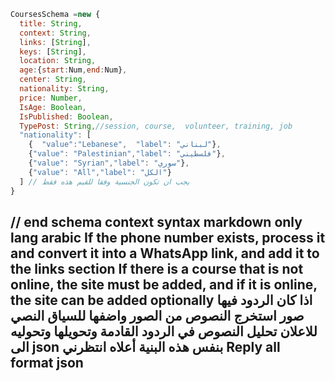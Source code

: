 ```js
CoursesSchema =new {
  title: String,
  context: String,
  links: [String],
  keys: [String],
  location: String,
  age:{start:Num,end:Num},
  center: String,
  nationality: String,
  price: Number,
  IsAge: Boolean,
  IsPublished: Boolean,
  TypePost: String,//session, course,  volunteer, training, job
  "nationality": [
    {  "value":"Lebanese",  "label": "لبناني"},
    {"value": "Palestinian","label": "فلسطيني"},
    {"value": "Syrian","label": "سوري"},
    {"value": "All","label": "الكل"}
  ] // يجب ان تكون الجنسية وفقا للقيم هذه فقط 
}
```
   // end schema
context syntax markdown
only lang arabic
If the phone number exists, process it and convert it into a WhatsApp link, and add it to the links section 
If there is a course that is not online, the site must be added, and if it is online, the site can be added optionally
اذا  كان الردود فيها صور استخرج النصوص من الصور واضفها للسياق النصي للاعلان
تحليل النصوص في الردود القادمة وتحويلها  وتحوليه الى json بنفس هذه البنية أعلاه
انتظرني
Reply all format json
----